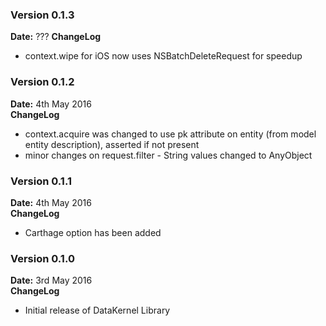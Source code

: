 ### Version 0.1.3
**Date:** ???
**ChangeLog**

- context.wipe for iOS now uses NSBatchDeleteRequest for speedup

### Version 0.1.2
**Date:** 4th May 2016 <br />
**ChangeLog**

- context.acquire was changed to use pk attribute on entity (from model entity description), asserted if not present
- minor changes on request.filter - String values changed to AnyObject

### Version 0.1.1
**Date:** 4th May 2016 <br />
**ChangeLog**

- Carthage option has been added

### Version 0.1.0
**Date:** 3rd May 2016 <br />
**ChangeLog** 

- Initial release of DataKernel Library
